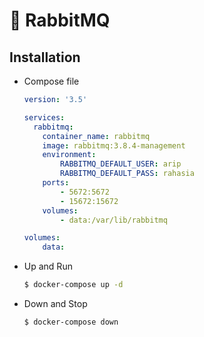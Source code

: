 # :rabbit: RabbitMQ

## Installation

- Compose file

    ```yaml
    version: '3.5'

    services:
      rabbitmq:
        container_name: rabbitmq
        image: rabbitmq:3.8.4-management
        environment:
            RABBITMQ_DEFAULT_USER: arip
            RABBITMQ_DEFAULT_PASS: rahasia
        ports: 
            - 5672:5672
            - 15672:15672
        volumes: 
            - data:/var/lib/rabbitmq

    volumes: 
        data:
    ```

- Up and Run

    ```bash
    $ docker-compose up -d
    ```

- Down and Stop

    ```bash
    $ docker-compose down
    ```